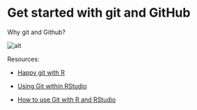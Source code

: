 # Get started with git and GitHub

Why git and Github?

![alt](http://www.phdcomics.com/comics/archive/phd101212s.gif)


Resources:

* [Happy git with R](http://happygitwithr.com/)

* [Using Git within RStudio](http://cfss.uchicago.edu/git05.html)

* [How to use Git with R and RStudio](http://www.geo.uzh.ch/microsite/reproducible_research/post/rr-rstudio-git/)
